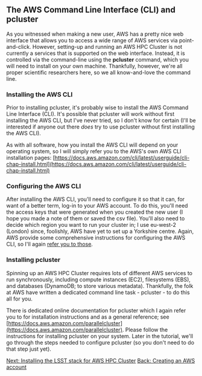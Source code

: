 ## The AWS Command Line Interface (CLI) and pcluster

As you witnessed when making a new user, AWS has a pretty nice web interface that allows you to access a wide range of AWS services via point-and-click. However, setting-up and running an AWS HPC Cluster is not currently a services that is supported on the web interface. Instead, it is controlled via the command-line using the **pcluster** command, which you will need to install on your own machine. Thankfully, however, we're all proper scientific researchers here, so we all know-and-love the command line.

### Installing the AWS CLI

Prior to installing pcluster, it's probably wise to install the AWS Command Line Interface (CLI). It's possible that pcluster will work without first installing the AWS CLI, but I've never tried, so I don't know for certain (I'll be interested if anyone out there *does* try to use pcluster without first installing the AWS CLI).

As with all software, how you install the AWS CLI will depend on your operating system, so I will simply refer you to the AWS's own AWS CLI installation pages: [https://docs.aws.amazon.com/cli/latest/userguide/cli-chap-install.html](https://docs.aws.amazon.com/cli/latest/userguide/cli-chap-install.html)

### Configuring the AWS CLI

After installing the AWS CLI, you'll need to configure it so that it can, for want of a better term, log-in to your AWS account. To do this, you'll need the access keys that were generated when you created the new user (I hope you made a note of them or saved the csv file). You'll also need to decide which region you want to run your cluster in; I use eu-west-2 (London) since, foolishly, AWS have yet to set up a Yorkshire centre. Again, AWS provide some comprehensive instructions for configuring the AWS CLI, so I'll again [refer you to those](https://docs.aws.amazon.com/cli/latest/userguide/cli-chap-install.html).

### Installing pcluster

Spinning up an AWS HPC Cluster requires lots of different AWS services to run synchronously, including compute instances (EC2), filesystems (EBS), and databases (DynamoDB; to store various metadata). Thankfully, the folk at AWS have written a dedicated command line task - pcluster - to do this all for you.

There is dedicated online documentation for pcluster which I again refer you to for installation instructions and as a general reference; see [https://docs.aws.amazon.com/parallelcluster](https://docs.aws.amazon.com/parallelcluster). Please follow the instructions for installing pcluster on your system. Later in the tutorial, we'll go through the steps needed to configure pcluster (so you don't need to do that step just yet).

[Next: Installing the LSST stack for AWS HPC Cluster](./lsstinstall.md)
[Back: Creating an AWS account](./index.md)
